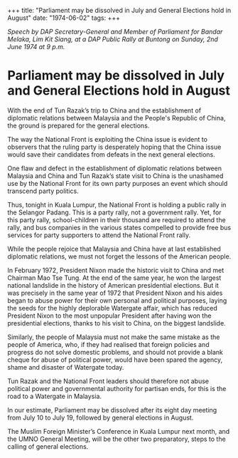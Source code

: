 +++ 
title: "Parliament may be dissolved in July and General Elections hold in August"
date: "1974-06-02"
tags:
+++

_Speech by DAP Secretary-General and Member of Parliament for Bandar Melaka, Lim Kit Siang, at a DAP Public Rally at Buntong on Sunday, 2nd June 1974 at 9 p.m._

# Parliament may be dissolved in July and General Elections hold in August

With the end of Tun Razak’s trip to China and the establishment of diplomatic relations between Malaysia and the People's Republic of China, the ground is prepared for the general elections.

The way the National Front is exploiting the China issue is evident to observers that the ruling party is desperately hoping that the China issue would save their candidates from defeats in the next general elections.</u>

One flaw and defect in the establishment of diplomatic relations between Malaysia and China and Tun Razak’s state visit to China is the unashamed use by the National Front for its own party purposes an event which should transcend party politics.

Thus, tonight in Kuala Lumpur, the National Front is holding a public rally in the Selangor Padang. This is a party rally, not a government rally. Yet, for this party rally, school-children in their thousand are required to attend the rally, and bus companies in the various states compelled to provide free bus services for party supporters to attend the National Front rally.

While the people rejoice that Malaysia and China have at last established diplomatic relations, we must not forget the lessons of the American people.

In February 1972, President Nixon made the historic visit to China and met Chairman Mao Tse Tung. At the end of the same year, he won the largest national landslide in the history of American presidential elections. But it was precisely in the same year of 1972 that President Nixon and his aides began to abuse power for their own personal and political purposes, laying the seeds for the highly deplorable Watergate affair, which has reduced President Nixon to the most unpopular President after having won the presidential elections, thanks to his visit to China, on the biggest landslide.

Similarly, the people of Malaysia must not make the same mistake as the people of America, who, if they had realised that foreign policies and progress do not solve domestic problems, and should not provide a blank cheque for abuse of political power, would have been spared the agency, shame and disaster of Watergate today.

Tun Razak and the National Front leaders should therefore not abuse political power and governmental authority for partisan ends, for this is the road to a Watergate in Malaysia.

In our estimate, Parliament may be dissolved after its eight day meeting from July 10 to July 19, followed by general elections in August.

The Muslim Foreign Minister’s Conference in Kuala Lumpur next month, and the UMNO General Meeting, will be the other two preparatory, steps to the calling of general elections.
 
